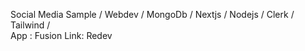 Social Media Sample / Webdev / MongoDb / Nextjs / Nodejs / Clerk / Tailwind /  
App : Fusion 
Link: Redev
